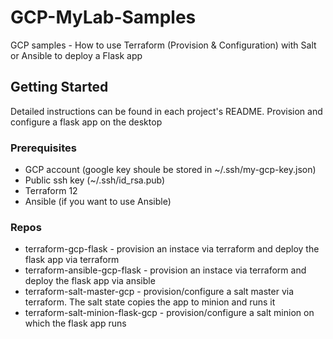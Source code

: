 # GCP-MyLab-Samples

GCP samples - How to use Terraform (Provision & Configuration) with Salt or Ansible to deploy a Flask app

## Getting Started

Detailed instructions can be found in each project's README.
Provision and configure a flask app on the desktop

### Prerequisites

* GCP account (google key shoule be stored in ~/.ssh/my-gcp-key.json)
* Public ssh key (~/.ssh/id_rsa.pub)
* Terraform 12 
* Ansible (if you want to use Ansible)


### Repos

* terraform-gcp-flask - provision an instace via terraform and deploy the flask app via terraform
* terraform-ansible-gcp-flask - provision an instace via terraform and deploy the flask app via ansible
* terraform-salt-master-gcp - provision/configure a salt master via terraform. The salt state copies the app to minion and runs it
* terraform-salt-minion-flask-gcp - provision/configure a salt minion on which the flask app runs

